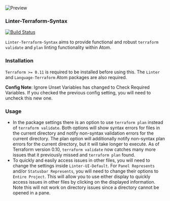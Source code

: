 ![Preview](https://raw.githubusercontent.com/mschuchard/linter-terraform-syntax/master/linter_terraform_syntax.png)

### Linter-Terraform-Syntax
[![Build Status](https://travis-ci.org/mschuchard/linter-terraform-syntax.svg?branch=master)](https://travis-ci.org/mschuchard/linter-terraform-syntax)

`Linter-Terraform-Syntax` aims to provide functional and robust `terraform validate` and `plan` linting functionality within Atom.

### Installation
`Terraform >= 0.11` is required to be installed before using this. The `Linter` and `Language-Terraform` Atom packages are also required.

**Config Note**: Ignore Unset Variables has changed to Check Required Variables. If you checked the previous config setting, you will need to uncheck this new one.

### Usage
- In the package settings there is an option to use `terraform plan` instead of `terraform validate`. Both options will show syntax errors for files in the current directory and notify non-syntax validation errors for the current directory. The plan option will additionally notify non-syntax plan errors for the current directory, but it will take longer to execute. As of Terraform version 0.10, `terraform validate` now catches many more issues that it previously missed and `terraform plan` found.
- To quickly and easily access issues in other files, you will need to change the settings inside `Linter-UI-Default`. For `Panel Represents` and/or `Statusbar Represents`, you will need to change their options to `Entire Project`. This will allow you to use either display to quickly access issues in other files by clicking on the displayed information. Note this will not work on directory issues since a directory cannot be opened in a pane.
